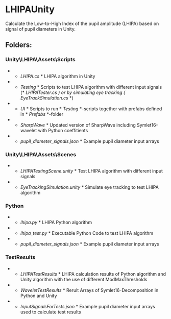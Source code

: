 # LHIPAUnity
Calculate the Low-to-High Index of the pupil amplitude (LHIPA) based on signal of pupil diameters in Unity.

## Folders:

### Unity\LHIPA\Assets\Scripts
- * *LHIPA.cs* * LHIPA algorithm in Unity
- * *Testing* * Scripts to test LHIPA algorithm with different input signals (* *LHIPATester.cs* *) or by simulating eye tracking (* *EyeTrackSimulation.cs* *)
- * *UI* * Scripts to run * *Testing* *-scripts together with prefabs defined in * *Prefabs* *-folder
- * *SharpWave* * Updated version of SharpWave including Symlet16-wavelet with Python coeffitients
- * *pupil_diameter_signals.json* * Example pupil diameter input arrays

### Unity\LHIPA\Assets\Scenes
- * *LHIPATestingScene.unity* * Test LHIPA algorithm with different input signals
- * *EyeTrackingSimulation.unity* * Simulate eye tracking to test LHIPA algorithm

### Python
- * *lhipa.py* * LHIPA Python algorithm
- * *lhipa_test.py* * Executable Python Code to test LHIPA algorithm
- * *pupil_diameter_signals.json* * Example pupil diameter input arrays

### TestResults
- * *LHIPATestResults* * LHIPA calculation results of Python algorithm and Unity algorithm with the use of different ModMaxThresholds
- * *WaveletTestResults* * Rerult Arrays of Symlet16-Decomposition in Python and Unity
- * *InputSignalsForTests.json* * Example pupil diameter input arrays used to calculate test results
